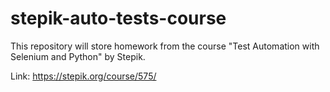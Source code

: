 # stepik-auto-tests-course
This repository will store homework from the course "Test Automation with Selenium and Python" by Stepik.

Link: https://stepik.org/course/575/